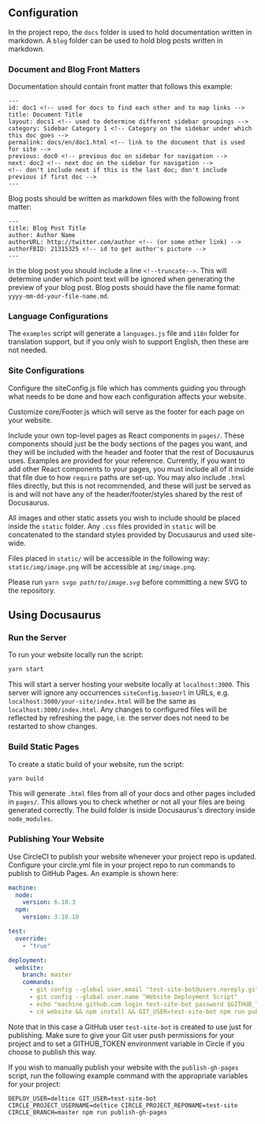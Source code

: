 ## Configuration

In the project repo, the `docs` folder is used to hold documentation written in markdown. A `blog` folder can be used to hold blog posts written in markdown.

### Document and Blog Front Matters

Documentation should contain front matter that follows this example:

```
---
id: doc1 <!-- used for docs to find each other and to map links -->
title: Document Title
layout: docs1 <!-- used to determine different sidebar groupings -->
category: Sidebar Category 1 <!-- Category on the sidebar under which this doc goes -->
permalink: docs/en/doc1.html <!-- link to the document that is used for site -->
previous: doc0 <!-- previous doc on sidebar for navigation -->
next: doc2 <!-- next doc on the sidebar for navigation -->
<!-- don't include next if this is the last doc; don't include previous if first doc -->
---
```

Blog posts should be written as markdown files with the following front matter:

```
---
title: Blog Post Title
author: Author Name
authorURL: http://twitter.com/author <!-- (or some other link) -->
authorFBID: 21315325 <!-- id to get author's picture -->
---
```

In the blog post you should include a line `<!--truncate-->`. This will determine under which point text will be ignored when generating the preview of your blog post. Blog posts should have the file name format: `yyyy-mm-dd-your-file-name.md`.

### Language Configurations

The `examples` script will generate a `languages.js` file and `i18n` folder for translation support, but if you only wish to support English, then these are not needed.

### Site Configurations

Configure the siteConfig.js file which has comments guiding you through what needs to be done and how each configuration affects your website.

Customize core/Footer.js which will serve as the footer for each page on your website.

Include your own top-level pages as React components in `pages/`. These components should just be the body sections of the pages you want, and they will be included with the header and footer that the rest of Docusaurus uses. Examples are provided for your reference. Currently, if you want to add other React components to your pages, you must include all of it inside that file due to how `require` paths are set-up. You may also include `.html` files directly, but this is not recommended, and these will just be served as is and will not have any of the header/footer/styles shared by the rest of Docusaurus.

All images and other static assets you wish to include should be placed inside the `static` folder. Any `.css` files provided in `static` will be concatenated to the standard styles provided by Docusaurus and used site-wide.

Files placed in `static/` will be accessible in the following way: `static/img/image.png` will be accessible at `img/image.png`.

Please run <code>yarn svgo *path/to/image.svg*</code> before committing a new SVG to the repository.

## Using Docusaurus

### Run the Server

To run your website locally run the script:

```bash
yarn start
```

This will start a server hosting your website locally at `localhost:3000`. This server will ignore any occurrences `siteConfig.baseUrl` in URLs, e.g. `localhost:3000/your-site/index.html` will be the same as `localhost:3000/index.html`. Any changes to configured files will be reflected by refreshing the page, i.e. the server does not need to be restarted to show changes.

### Build Static Pages

To create a static build of your website, run the script:

```bash
yarn build
```

This will generate `.html` files from all of your docs and other pages included in `pages/`. This allows you to check whether or not all your files are being generated correctly. The build folder is inside Docusaurus's directory inside `node_modules`.

### Publishing Your Website

Use CircleCI to publish your website whenever your project repo is updated. Configure your circle.yml file in your project repo to run commands to publish to GitHub Pages. An example is shown here:

```yaml
machine:
  node:
    version: 6.10.3
  npm:
    version: 3.10.10

test:
  override:
    - "true"

deployment:
  website:
    branch: master
    commands:
      - git config --global user.email "test-site-bot@users.noreply.github.com"
      - git config --global user.name "Website Deployment Script"
      - echo "machine github.com login test-site-bot password $GITHUB_TOKEN" > ~/.netrc
      - cd website && npm install && GIT_USER=test-site-bot npm run publish-gh-pages
```

Note that in this case a GitHub user `test-site-bot` is created to use just for publishing. Make sure to give your Git user push permissions for your project and to set a GITHUB_TOKEN environment variable in Circle if you choose to publish this way.

If you wish to manually publish your website with the `publish-gh-pages` script, run the following example command with the appropriate variables for your project:

```
DEPLOY_USER=deltice GIT_USER=test-site-bot CIRCLE_PROJECT_USERNAME=deltice CIRCLE_PROJECT_REPONAME=test-site CIRCLE_BRANCH=master npm run publish-gh-pages
```
